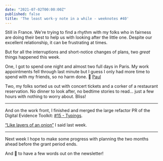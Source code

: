```yaml
---
date: "2021-07-02T00:00:00Z"
published: false
title: 'The least work-y note in a while - weeknotes #40'
---
```


Still in France. We're trying to find a rhythm with my folks who in fairness are doing their best to help us with looking after the little one. Despite our excellent relationship, it can be frustrating at times.

But for all the interruptions and short-notice changes of plans, two _great_ things happened this week.

One, I got to spend one night and almost two full days in Paris. My work appointments fell through last minute but I guess I only had more time to spend with my friends, so no harm done. 👋 [Paul](https://paul.cx)

Two, my folks sorted us out with concert tickets and a corker of a restaurant reservation. No dinner to look after, no bedtime stories to read... just a few hours with nothing to worry about. Bliss!

---

And on the work front, I finished and merged the large refactor PR of the Digital Evidence Toolkit: [#15 - Typings](https://github.com/digitalevidencetoolkit/deptoolkit-node-api/pull/15). 

[“Like layers of an onion”](https://basilesimon.fr/weeknotes/weeknotes-40) I said last week.

---

Next week I hope to make some progress with planning the two months ahead before the grant period ends.

And 🤞 to have a few words out on the newsletter!
